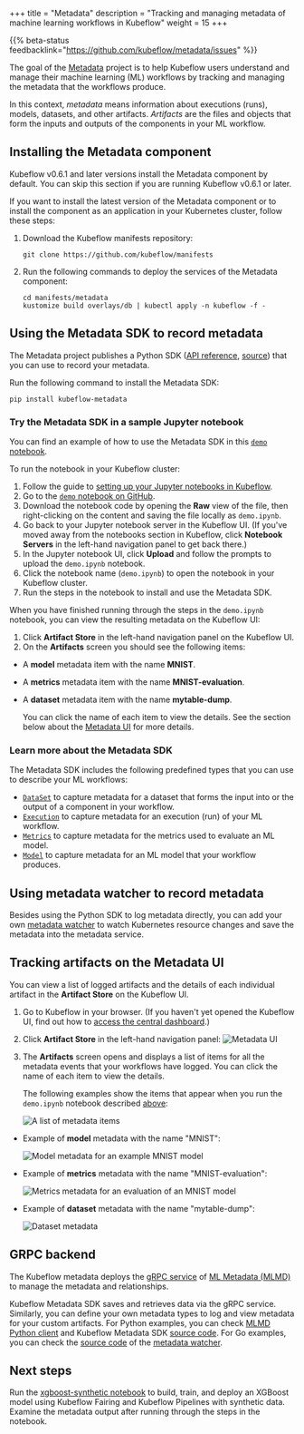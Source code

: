 +++
title = "Metadata"
description = "Tracking and managing metadata of machine learning workflows in Kubeflow"
weight = 15
+++

{{% beta-status feedbacklink="https://github.com/kubeflow/metadata/issues" %}}

The goal of the [Metadata](https://github.com/kubeflow/metadata) project is to 
help Kubeflow users understand and manage their machine learning (ML) workflows
by tracking and managing the metadata that the workflows produce. 

In this context, _metadata_ means information about executions (runs), models, 
datasets, and other artifacts. _Artifacts_ are the files and objects that form 
the inputs and outputs of the components in your ML workflow.

## Installing the Metadata component

Kubeflow v0.6.1 and later versions install the Metadata component by default.
You can skip this section if you are running Kubeflow v0.6.1 or later.

If you want to install the latest version of the Metadata component or to
install the component as an application in your Kubernetes cluster, follow these 
steps:

1. Download the Kubeflow manifests repository:

    ```
    git clone https://github.com/kubeflow/manifests
    ```

2. Run the following commands to deploy the services of the Metadata component:

    ```
    cd manifests/metadata
    kustomize build overlays/db | kubectl apply -n kubeflow -f -
    ```

## Using the Metadata SDK to record metadata

The Metadata project publishes a 
Python SDK ([API reference](https://kubeflow-metadata.readthedocs.io/en/latest/), [source](https://github.com/kubeflow/metadata/tree/master/sdk/python)) that you can use to record your metadata.

Run the following command to install the Metadata SDK:

```
pip install kubeflow-metadata
```

<a id="demo-notebook"></a>
### Try the Metadata SDK in a sample Jupyter notebook

You can find an example of how to use the Metadata SDK in this 
[`demo` notebook](https://github.com/kubeflow/metadata/blob/master/sdk/python/sample/demo.ipynb).

To run the notebook in your Kubeflow cluster:

1. Follow the guide to 
  [setting up your Jupyter notebooks in Kubeflow](/docs/components/notebooks/setup/).
1. Go to the [`demo` notebook on GitHub](https://github.com/kubeflow/metadata/blob/master/sdk/python/sample/demo.ipynb).
1. Download the notebook code by opening the **Raw** view of the file, then
  right-clicking on the content and saving the file locally as `demo.ipynb`.
1. Go back to your Jupyter notebook server in the Kubeflow UI. (If you've
  moved away from the notebooks section in Kubeflow, click
  **Notebook Servers** in the left-hand navigation panel to get back there.)
1. In the Jupyter notebook UI, click **Upload** and follow the prompts to upload
  the `demo.ipynb` notebook.
1. Click the notebook name (`demo.ipynb`) to open the notebook in your Kubeflow
  cluster.
1. Run the steps in the notebook to install and use the Metadata SDK.

When you have finished running through the steps in the `demo.ipynb` notebook,
you can view the resulting metadata on the Kubeflow UI:

1. Click **Artifact Store** in the left-hand navigation panel on the Kubeflow 
  UI.
1. On the **Artifacts** screen you should see the following items:

  * A **model** metadata item with the name **MNIST**.
  * A **metrics** metadata item with the name **MNIST-evaluation**.
  * A **dataset** metadata item with the name **mytable-dump**.

    You can click the name of each item to view the details. See the section
    below about the [Metadata UI](#metadata-ui) for more details. 

### Learn more about the Metadata SDK

The Metadata SDK includes the following predefined types
that you can use to describe your ML workflows:

* [`DataSet`](https://kubeflow-metadata.readthedocs.io/en/latest/source/md.html#kubeflow.metadata.metadata.DataSet)
  to capture metadata for a dataset that forms the input into or the output of
  a component in your workflow.
* [`Execution`](https://kubeflow-metadata.readthedocs.io/en/latest/source/md.html#kubeflow.metadata.metadata.Execution)
  to capture metadata for an execution (run) of your ML workflow.
* [`Metrics`](https://kubeflow-metadata.readthedocs.io/en/latest/source/md.html#kubeflow.metadata.metadata.Metrics)
  to capture metadata for the metrics used to evaluate an ML model.
* [`Model`](https://kubeflow-metadata.readthedocs.io/en/latest/source/md.html#kubeflow.metadata.metadata.Model)
  to capture metadata for an ML model that your workflow produces.


<a id="metadata-watcher"></a>
## Using metadata watcher to record metadata

Besides using the Python SDK to log metadata directly, you can add your own [metadata watcher](https://github.com/kubeflow/metadata/blob/master/watcher/README.md) to watch Kubernetes resource changes and save the metadata into the metadata service.

<a id="metadata-ui"></a>
## Tracking artifacts on the Metadata UI

You can view a list of logged artifacts and the details of each individual 
artifact in the **Artifact Store** on the Kubeflow UI.

1. Go to Kubeflow in your browser. (If you haven't yet opened the 
  Kubeflow UI, find out how to [access the
  central dashboard](/docs/components/central-dash/overview/).)
1. Click **Artifact Store** in the left-hand navigation panel:
  <img src="/docs/images/metadata-ui-option.png" 
    alt="Metadata UI"
    class="mt-3 mb-3 border border-info rounded">

1. The **Artifacts** screen opens and displays a list of items for all the
  metadata events that your workflows have logged. You can click the name of 
  each item to view the details. 
  
    The following examples show the items that appear when you run the 
    `demo.ipynb` notebook described [above](#demo-notebook):

    <img src="/docs/images/metadata-artifacts-list.png" 
    alt="A list of metadata items"
    class="mt-3 mb-3 border border-info rounded">

  * Example of **model** metadata with the name "MNIST":

    <img src="/docs/images/metadata-model.png" 
      alt="Model metadata for an example MNIST model"
      class="mt-3 mb-3 border border-info rounded">

  * Example of **metrics** metadata with the name "MNIST-evaluation":

    <img src="/docs/images/metadata-metrics.png" 
      alt="Metrics metadata for an evaluation of an MNIST model"
      class="mt-3 mb-3 border border-info rounded">

  * Example of **dataset** metadata with the name "mytable-dump":

    <img src="/docs/images/metadata-dataset.png" 
      alt="Dataset metadata"
      class="mt-3 mb-3 border border-info rounded">



## GRPC backend

The Kubeflow metadata deploys the [gRPC service](https://github.com/google/ml-metadata/blob/master/ml_metadata/proto/metadata_store_service.proto) of [ML Metadata
(MLMD)](https://github.com/google/ml-metadata/blob/master/g3doc/get_started.md) to manage the metadata and relationships.

Kubeflow Metadata SDK saves and retrieves data via the gRPC service. Similarly, you can define your own metadata types to log and view metadata for your custom artifacts. For Python examples, you can check [MLMD Python client](https://pypi.org/project/ml-metadata/) and Kubeflow Metadata SDK [source code](https://github.com/kubeflow/metadata/blob/master/sdk/python/kubeflow/metadata/metadata.py). For Go examples, you can check the [source code](https://github.com/kubeflow/metadata/blob/master/watcher/handlers/metalogger.go) of the [metadata watcher](#metadata-watcher).

## Next steps

Run the 
[xgboost-synthetic notebook](https://github.com/kubeflow/examples/tree/master/xgboost_synthetic)
to build, train, and deploy an XGBoost model using Kubeflow Fairing and Kubeflow
Pipelines with synthetic data. Examine the metadata output after running
through the steps in the notebook.
